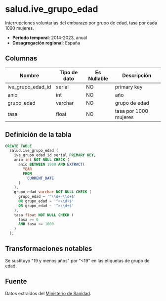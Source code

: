 # salud.ive_grupo_edad

Interrupciones voluntarias del embarazo por grupo de edad, tasa por cada 1000 mujeres.

- **Periodo temporal**: 2014-2023, anual
- **Desagregación regional**: España

## Columnas

| Nombre | Tipo de dato | Es Nullable | Descripción |
| --- | --- | --- | --- |
| ive_grupo_edad_id | serial | NO | primary key |
| anio | int | NO | año |
| grupo_edad | varchar | NO | grupo de edad |
| tasa | float | NO | tasa por 1000 mujeres |

## Definición de la tabla

```sql
CREATE TABLE
  salud.ive_grupo_edad (
    ive_grupo_edad_id serial PRIMARY KEY,
    anio int NOT NULL CHECK (
      anio BETWEEN 1900 AND EXTRACT(
        YEAR
        FROM
          CURRENT_DATE
      )
    ),
    grupo_edad varchar NOT NULL CHECK (
      grupo_edad ~ '^\\d+-\\d+$'
      OR grupo_edad ~ '^<\\d+$'
      OR grupo_edad ~ '^>\\d+$'
    ),
    tasa float NOT NULL CHECK (
      tasa >= 0
      AND tasa <= 1000
    )
  );
```

## Transformaciones notables
Se sustituyó "19 y menos años" por "<19" en las etiquetas de grupo de edad.

## Fuente
Datos extraídos del <a href="https://www.sanidad.gob.es/areas/promocionPrevencion/embarazo/datosEstadisticos.htm#Tabla1" target="_blank">Ministerio de Sanidad</a>.
